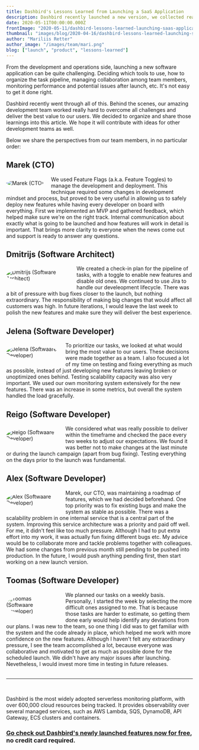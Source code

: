 ```yaml
---
title: Dashbird's Lessons Learned from Launching a SaaS Application
description: Dashbird recently launched a new version, we collected really good lessons learned from our development team
date: 2020-05-11T00:00:00.000Z
frontImage: "2020-05-11/dashbird-lessons-learned-launching-saas-application.png"
thumbnail: "images/blog/2020-04-16/dashbird-lessons-learned-launching-saas-application.png"
author: "Mariliis Retter"
author_image: "/images/team/mari.png"
blog: ["launch", "product", "lessons-learned"]
---
```


From the development and operations side, launching a new software application can be quite challenging. Deciding which tools to use, how to organize the task pipeline, managing collaboration among team members, monitoring performance and potential issues after launch, etc. It's not easy to get it done right.

Dashbird recently went through all of this. Behind the scenes, our amazing development team worked really hard to overcome all challenges and deliver the best value to our users. We decided to organize and share those learnings into this article. We hope it will contribute with ideas for other development teams as well.

Below we share the perspectives from our team members, in no particular order:

## Marek (CTO)

<div class="text-justify">
    <div style="float: left; max-width: 180px; margin: 10px 20px 10px 0px;">
        <img style="border-radius: 50%; max-width: 170px;" src="/images/team/marek.jpg" alt="Marek (CTO)">
    </div>
    We used Feature Flags (a.k.a. Feature Toggles) to manage the development and deployment. This technique required some changes in development mindset and process, but proved to be very useful in allowing us to safely deploy new features while having every developer on board with everything. First we implemented an MVP and gathered feedback, which helped make sure we're on the right track. Internal communication about exactly what is going to be launched and how features will work in detail is important. That brings more clarity to everyone when the news come out and support is ready to answer any questions.
</div>

## Dmitrijs (Software Architect)

<div class="text-justify">
    <div style="float: left; max-width: 180px; margin: 10px 20px 10px 0px;">
        <img style="border-radius: 50%; max-width: 170px;" src="/images/team/dmitrijs.png" alt="Dmitrijs (Software Architect)">
    </div>
    We created a check-in plan for the pipeline of tasks, with a toggle to enable new features and disable old ones. We continued to use Jira to handle our develeopment lifecycle. There was a bit of pressure with bug fixes closer to the launch, but nothing extraordinary. The responsibility of making big changes that would affect all customers was high. In future iterations, I would leave the last week to polish the new features and make sure they will deliver the best experience.
</div>

## Jelena (Software Developer)

<div class="text-justify">
    <div style="float: left; max-width: 150px; margin: 10px 20px 10px 0px;">
        <img style="border-radius: 50%; max-width: 140px;" src="/images/team/jelena.jpg" alt="Jelena (Softwaare Developer)">
    </div>
    To prioritize our tasks, we looked at what would bring the most value to our users. These decisions were made together as a team. I also focused a lot of my time on testing and fixing everything as much as possible, instead of just developing new features leaving broken or unoptimized ones behind. Testing scalability capacity was also very important. We used our own monitoring system extensively for the new features. There was an increase in some metrics, but overall the system handled the load gracefully.
</div>

## Reigo (Software Developer)

<div class="text-justify">
    <div style="float: left; max-width: 150px; margin: 10px 20px 10px 0px;">
        <img style="border-radius: 50%; max-width: 140px;" src="/images/team/reigo.jpg" alt="Reigo (Softwaare Developer)">
    </div>
    We considered what was really possible to deliver within the timeframe and checked the pace every two weeks to adjust our expectations. We found it was better not to make changes at the last minute or during the launch campaign (apart from bug fixing). Testing everything on the days prior to the launch was fundamental.
</div>

## Alex (Software Developer)

<div class="text-justify">
    <div style="float: left; max-width: 150px; margin: 10px 20px 10px 0px;">
        <img style="border-radius: 50%; max-width: 140px;" src="/images/team/alex.jpg" alt="Alex (Softwaare Developer)">
    </div>
    Marek, our CTO, was maintaining a roadmap of features, which we had decided beforehand. One top priority was to fix existing bugs and make the system as stable as possible. There was a scalability problem in one internal service that is a central part of the system. Improving this service architecture was a priority and paid off well. For me, it didn't feel like too much pressure. Although I had to put extra effort into my work, it was actually fun fixing different bugs etc. My advice would be to collaborate more and tackle problems together with colleagues. We had some changes from previous month still pending to be pushed into production. In the future, I would push anything pending first, then start working on a new launch version.
</div>

## Toomas (Software Developer)

<div class="text-justify">
    <div style="float: left; max-width: 150px; margin: 10px 20px 10px 0px;">
        <img style="border-radius: 50%; max-width: 140px;" src="/images/team/toomas.jpg" alt="Toomas (Softwaare Developer)">
    </div>
    We planned our tasks on a weekly basis. Personally, I started the week by selecting the more difficult ones assigned to me. That is because those tasks are harder to estimate, so getting them done early would help identify any deviations from our plans. I was new to the team, so one thing I did was to get familiar with the system and the code already in place, which helped me work with more confidence on the new features. Although I haven't felt any extraordinary pressure, I see the team accomplished a lot, because everyone was collaborative and motivated to get as much as possible done for the scheduled launch. We didn't have any major issues after launching. Nevetheless, I would invest more time in testing in future releases.
</div>

<br>

<hr>

<br>

Dashbird is the most widely adopted serverless monitoring platform, with over 600,000 cloud resources being tracked. It provides observability over several managed services, such as AWS Lambda, SQS, DynamoDB, API Gateway, ECS clusters and containers.

### [Go check out Dashbird's newly launched features now for free](https://dashbird.io/#register), no credit card required.

